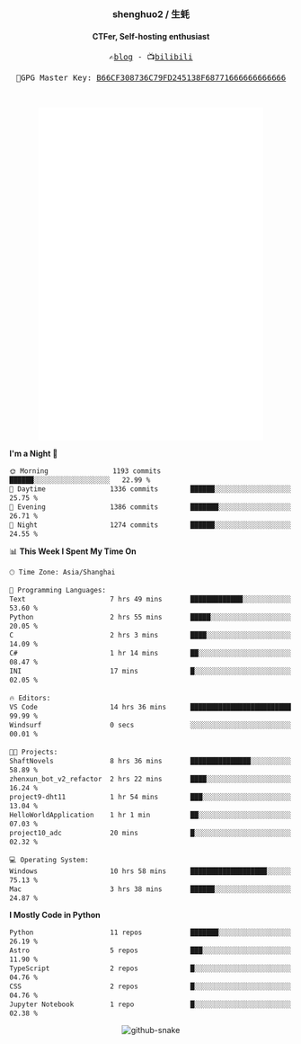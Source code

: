 <h3 align="center"> shenghuo2 / 生蚝 </h3>
<h4 align="center" >CTFer, Self-hosting enthusiast</h3>


<p align="center">
  <samp>
    ✍️<a href="https://blog.shenghuo2.top/">blog</a> -
    📺<a href="https://space.bilibili.com/85894935">bilibili</a>
  </samp>
</p>
<p align="center">
  <samp>
     🔐GPG Master Key: <a align="center" href="https://github.com/shenghuo2.gpg">B66CF308736C79FD245138F68771666666666666</a>
  </samp>
</p>
<br>
<p align="center">
  <a href="https://github.com/shenghuo2">
    <img width="400" align="top" src="https://github.com/shenghuo2/shenghuo2/blob/main/metrics.left.svg" />
  </a>
  <a href="https://github.com/shenghuo2">
    <img width="400" align="top" src="https://github.com/shenghuo2/shenghuo2/blob/main/metrics.right.svg" />
  </a>
</p>


<!--START_SECTION:waka-->
**I'm a Night 🦉** 

```text
🌞 Morning                1193 commits        ██████░░░░░░░░░░░░░░░░░░░   22.99 % 
🌆 Daytime                1336 commits        ██████░░░░░░░░░░░░░░░░░░░   25.75 % 
🌃 Evening                1386 commits        ███████░░░░░░░░░░░░░░░░░░   26.71 % 
🌙 Night                  1274 commits        ██████░░░░░░░░░░░░░░░░░░░   24.55 % 
```


📊 **This Week I Spent My Time On** 

```text
🕑︎ Time Zone: Asia/Shanghai

💬 Programming Languages: 
Text                     7 hrs 49 mins       █████████████░░░░░░░░░░░░   53.60 % 
Python                   2 hrs 55 mins       █████░░░░░░░░░░░░░░░░░░░░   20.05 % 
C                        2 hrs 3 mins        ████░░░░░░░░░░░░░░░░░░░░░   14.09 % 
C#                       1 hr 14 mins        ██░░░░░░░░░░░░░░░░░░░░░░░   08.47 % 
INI                      17 mins             █░░░░░░░░░░░░░░░░░░░░░░░░   02.05 % 

🔥 Editors: 
VS Code                  14 hrs 36 mins      █████████████████████████   99.99 % 
Windsurf                 0 secs              ░░░░░░░░░░░░░░░░░░░░░░░░░   00.01 % 

🐱‍💻 Projects: 
ShaftNovels              8 hrs 36 mins       ███████████████░░░░░░░░░░   58.89 % 
zhenxun_bot_v2_refactor  2 hrs 22 mins       ████░░░░░░░░░░░░░░░░░░░░░   16.24 % 
project9-dht11           1 hr 54 mins        ███░░░░░░░░░░░░░░░░░░░░░░   13.04 % 
HelloWorldApplication    1 hr 1 min          ██░░░░░░░░░░░░░░░░░░░░░░░   07.03 % 
project10_adc            20 mins             █░░░░░░░░░░░░░░░░░░░░░░░░   02.32 % 

💻 Operating System: 
Windows                  10 hrs 58 mins      ███████████████████░░░░░░   75.13 % 
Mac                      3 hrs 38 mins       ██████░░░░░░░░░░░░░░░░░░░   24.87 % 
```

**I Mostly Code in Python** 

```text
Python                   11 repos            ███████░░░░░░░░░░░░░░░░░░   26.19 % 
Astro                    5 repos             ███░░░░░░░░░░░░░░░░░░░░░░   11.90 % 
TypeScript               2 repos             █░░░░░░░░░░░░░░░░░░░░░░░░   04.76 % 
CSS                      2 repos             █░░░░░░░░░░░░░░░░░░░░░░░░   04.76 % 
Jupyter Notebook         1 repo              █░░░░░░░░░░░░░░░░░░░░░░░░   02.38 % 
```




<!--END_SECTION:waka-->


<div align="center">
  <picture>
    <source media="(prefers-color-scheme: dark)" srcset="https://gist.githubusercontent.com/shenghuo2/bfce20b14ab0484cef03bae6e60e0b3a/raw/github-snake-dark.svg" />
    <source media="(prefers-color-scheme: light)" srcset="https://gist.githubusercontent.com/shenghuo2/bfce20b14ab0484cef03bae6e60e0b3a/raw/github-snake.svg" />
    <img alt="github-snake" src="https://gist.githubusercontent.com/shenghuo2/bfce20b14ab0484cef03bae6e60e0b3a/raw/github-snake.svg" />
  </picture>
</div>

<!--
**shenghuo2/shenghuo2** is a ✨ _special_ ✨ repository because its `README.md` (this file) appears on your GitHub profile.

Here are some ideas to get you started:

- 🔭 I’m currently working on ...
- 🌱 I’m currently learning ...
- 👯 I’m looking to collaborate on ...
- 🤔 I’m looking for help with ...
- 💬 Ask me about ...
- 📫 How to reach me: ...
- 😄 Pronouns: ...
- ⚡ Fun fact: ...
-->
